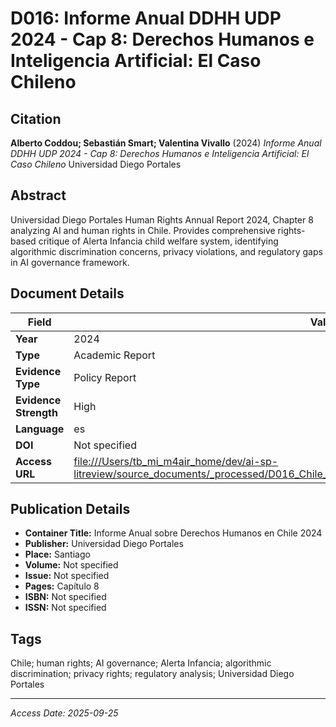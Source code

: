 # D016: Informe Anual DDHH UDP 2024 - Cap 8: Derechos Humanos e Inteligencia Artificial: El Caso Chileno

## Citation

**Alberto Coddou; Sebastián Smart; Valentina Vivallo** (2024)
*Informe Anual DDHH UDP 2024 - Cap 8: Derechos Humanos e Inteligencia Artificial: El Caso Chileno*
Universidad Diego Portales

## Abstract

Universidad Diego Portales Human Rights Annual Report 2024, Chapter 8 analyzing AI and human rights in Chile. Provides comprehensive rights-based critique of Alerta Infancia child welfare system, identifying algorithmic discrimination concerns, privacy violations, and regulatory gaps in AI governance framework.

## Document Details

| Field | Value |
|-------|-------|
| **Year** | 2024 |
| **Type** | Academic Report |
| **Evidence Type** | Policy Report |
| **Evidence Strength** | High |
| **Language** | es |
| **DOI** | Not specified |
| **Access URL** | [file:///Users/tb_mi_m4air_home/dev/ai-sp-litreview/source_documents/_processed/D016_Chile_Human_Rights_Annual_Report_2024_AI_Chapter.pdf](file:///Users/tb_mi_m4air_home/dev/ai-sp-litreview/source_documents/_processed/D016_Chile_Human_Rights_Annual_Report_2024_AI_Chapter.pdf) |

## Publication Details

- **Container Title:** Informe Anual sobre Derechos Humanos en Chile 2024
- **Publisher:** Universidad Diego Portales
- **Place:** Santiago
- **Volume:** Not specified
- **Issue:** Not specified
- **Pages:** Capítulo 8
- **ISBN:** Not specified
- **ISSN:** Not specified

## Tags

Chile; human rights; AI governance; Alerta Infancia; algorithmic discrimination; privacy rights; regulatory analysis; Universidad Diego Portales

---
*Access Date: 2025-09-25*
